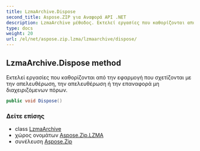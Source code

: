 ```yaml
---
title: LzmaArchive.Dispose
second_title: Aspose.ZIP για Αναφορά API .NET
description: LzmaArchive μέθοδος. Εκτελεί εργασίες που καθορίζονται από την εφαρμογή που σχετίζονται με την απελευθέρωση την απελευθέρωση ή την επαναφορά μη διαχειριζόμενων πόρων.
type: docs
weight: 20
url: /el/net/aspose.zip.lzma/lzmaarchive/dispose/
---
```

## LzmaArchive.Dispose method

Εκτελεί εργασίες που καθορίζονται από την εφαρμογή που σχετίζονται με την απελευθέρωση, την απελευθέρωση ή την επαναφορά μη διαχειριζόμενων πόρων.

```csharp
public void Dispose()
```

### Δείτε επίσης

* class [LzmaArchive](../)
* χώρος ονομάτων [Aspose.Zip.LZMA](../../lzmaarchive/)
* συνέλευση [Aspose.Zip](../../../)


